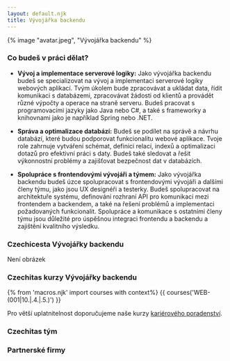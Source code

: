 ```yaml
---
layout: default.njk
title: Vývojářka backendu
---
```


{% image "avatar.jpeg", "Vývojářka backendu" %}

### Co budeš v práci dělat?
- **Vývoj a implementace serverové logiky:** Jako vývojářka backendu budeš se specializovat na vývoj a implementaci serverové logiky webových aplikací. Tvým úkolem bude zpracovávat a ukládat data, řídit komunikaci s databázemi, zpracovávat žádosti od klientů a provádět různé výpočty a operace na straně serveru. Budeš pracovat s programovacími jazyky jako Java nebo C#, a také s frameworky a knihovnami jako je například Spring nebo .NET.

- **Správa a optimalizace databází:** Budeš se podílet na správě a návrhu databází, které budou podporovat funkcionalitu webové aplikace. Tvoje role zahrnuje vytváření schémat, definici relací, indexů a optimalizaci dotazů pro efektivní práci s daty. Budeš také sledovat a řešit výkonnostní problémy a zajišťovat bezpečnost dat v databázích.

- **Spolupráce s frontendovými vývojáři a týmem:** Jako vývojářka backendu budeš úzce spolupracovat s frontendovými vývojáři a dalšími členy týmu, jako jsou UX designéři a testerky. Budeš spolupracovat na architektuře systému, definování rozhraní API pro komunikaci mezi frontendem a backendem, a také na řešení problémů a implementaci požadovaných funkcionalit. Spolupráce a komunikace s ostatními členy týmu jsou důležité pro úspěšnou integraci frontendu a backendu a zajištění kvalitního výsledku.

### Czechicesta Vývojářky backendu
Není obrázek

### Czechitas kurzy Vývojářky backendu
{% from 'macros.njk' import courses with context%}
{{ courses('WEB-(001|10.|.4.|.5.)') }}

Pro větší uplatnitelnost doporučujeme naše kurzy [kariérového poradenství](/it-v-praxi/karierove-poradenstvi/).

### Czechitas tým

### Partnerské firmy
